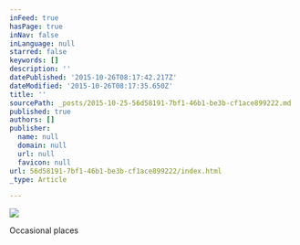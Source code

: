 ```yaml
---
inFeed: true
hasPage: true
inNav: false
inLanguage: null
starred: false
keywords: []
description: ''
datePublished: '2015-10-26T08:17:42.217Z'
dateModified: '2015-10-26T08:17:35.650Z'
title: ''
sourcePath: _posts/2015-10-25-56d58191-7bf1-46b1-be3b-cf1ace899222.md
published: true
authors: []
publisher:
  name: null
  domain: null
  url: null
  favicon: null
url: 56d58191-7bf1-46b1-be3b-cf1ace899222/index.html
_type: Article

---
```

![](https://the-grid-user-content.s3-us-west-2.amazonaws.com/48db1b90-9723-45cf-8a60-251e24a7598b.jpg)

Occasional places